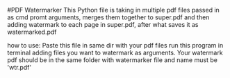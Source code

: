 #PDF Watermarker
This Python file  is taking in multiple pdf files passed in as cmd promt arguments, merges them together to super.pdf and then adding watermark to each page in super.pdf,
after what saves it as watermarked.pdf

how to use:
Paste this file in same dir with your pdf files
run this program in terminal adding files you want to watermark as arguments.
Your watermark pdf should be in the same folder with watermarker file and name must be 'wtr.pdf'
